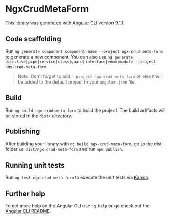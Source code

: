 # NgxCrudMetaForm

This library was generated with [Angular CLI](https://github.com/angular/angular-cli) version 9.1.1.

## Code scaffolding

Run `ng generate component component-name --project ngx-crud-meta-form` to generate a new component. You can also use `ng generate directive|pipe|service|class|guard|interface|enum|module --project ngx-crud-meta-form`.
> Note: Don't forget to add `--project ngx-crud-meta-form` or else it will be added to the default project in your `angular.json` file. 

## Build

Run `ng build ngx-crud-meta-form` to build the project. The build artifacts will be stored in the `dist/` directory.

## Publishing

After building your library with `ng build ngx-crud-meta-form`, go to the dist folder `cd dist/ngx-crud-meta-form` and run `npm publish`.

## Running unit tests

Run `ng test ngx-crud-meta-form` to execute the unit tests via [Karma](https://karma-runner.github.io).

## Further help

To get more help on the Angular CLI use `ng help` or go check out the [Angular CLI README](https://github.com/angular/angular-cli/blob/master/README.md).
